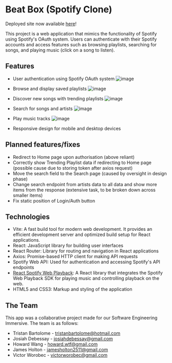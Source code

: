 # Beat Box (Spotify Clone)

Deployed site now available [here](https://boxbeats.netlify.app/)!

This project is a web application that mimics the functionality of Spotify using Spotify's OAuth system. Users can authenticate with their Spotify accounts and access features such as browsing playlists, searching for songs, and playing music (click on a song to listen).

## Features

- User authentication using Spotify OAuth system
  ![image](https://github.com/vworo/Beat-Box/assets/106173556/702daef1-e47e-482f-9b17-ce75d2fa004b)

- Browse and display saved playlists
  ![image](https://github.com/vworo/Beat-Box/assets/106173556/18fae508-3177-4338-8984-3ecd4a79613f)

- Discover new songs with trending playlists
  ![image](https://github.com/vworo/Beat-Box/assets/106173556/b280f65d-ad64-49f5-8660-96de1da365f1)
  
- Search for songs and artists
  ![image](https://github.com/vworo/Beat-Box/assets/106173556/e5a160be-c785-4641-ab95-1c4105ede737)

- Play music tracks
  ![image](https://github.com/vworo/Beat-Box/assets/106173556/ba103a13-8fe1-47f4-a293-fb762dbec58d)

- Responsive design for mobile and desktop devices

## Planned features/fixes

- Redirect to Home page upon authorisation (above reliant)
- Correctly show Trending Playlist data if redirecting to Home page (possible cause due to storing token after axios request)
- Move the search field to the Search page (caused by oversight in design phase)
- Change search endpoint from artists data to all data and show more items from the response (extensive task, to be broken down across smaller items)
- Fix static position of Login/Auth button

## Technologies

- Vite: A fast build tool for modern web development. It provides an efficient development server and optimized build setup for React applications.
- React: JavaScript library for building user interfaces
- React Router: Library for routing and navigation in React applications
- Axios: Promise-based HTTP client for making API requests
- Spotify Web API: Used for authentication and accessing Spotify's API endpoints
- [React Spotify Web Playback](https://github.com/gilbarbara/react-spotify-web-playback): A React library that integrates the Spotify Web Playback SDK for playing music and controlling playback on the web.
- HTML5 and CSS3: Markup and styling of the application

## The Team

This app was a collaborative project made for our Software Engineering Immersive. The team is as follows:
- Tristan Bartolome - tristanbartolome@hotmail.com
- Josiah Debessay - josiahdebessay@gmail.com
- Howard Wang - howard.wtf@gmail.com
- James Holton - jamesholton2511@gmail.com
- Victor Worobec - victorworobec@gmail.com

